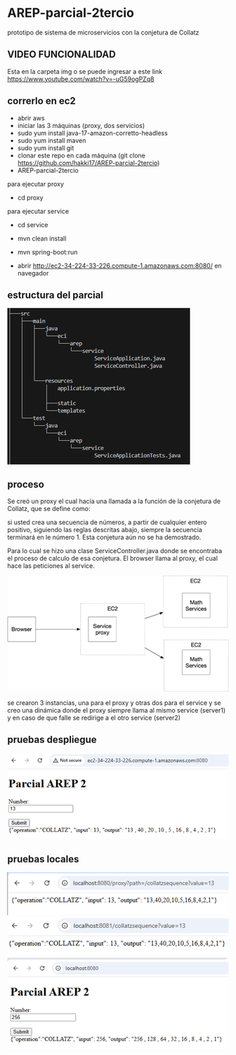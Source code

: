 # AREP-parcial-2tercio

prototipo de sistema de microservicios con la conjetura de Collatz

## VIDEO FUNCIONALIDAD

Esta en la carpeta img o se puede ingresar a este link
https://www.youtube.com/watch?v=-uG59ogPZq8

## correrlo en ec2

- abrir aws
- iniciar las 3 máquinas (proxy, dos servicios)
- sudo yum install java-17-amazon-corretto-headless
- sudo yum install maven
- sudo yum install git
- clonar este repo en cada máquina (git clone https://github.com/hakki17/AREP-parcial-2tercio)
- AREP-parcial-2tercio

para ejecutar proxy
- cd proxy

para ejecutar service
- cd service

- mvn clean install
- mvn spring-boot:run
- abrir http://ec2-34-224-33-226.compute-1.amazonaws.com:8080/ en navegador

## estructura del parcial

![](https://github.com/hakki17/AREP-parcial-2tercio/blob/main/img/tree.png)

## proceso

Se creó un proxy el cual hacía una llamada a la función de la conjetura de Collatz, que se define como: 

si usted crea una secuencia de números, a partir de cualquier entero positivo, siguiendo las reglas descritas abajo, siempre la secuencia terminará en le número 1. Esta conjetura aún no se ha demostrado.

Para lo cual se hizo una clase ServiceController.java donde se encontraba el proceso de calculo de esa conjetura.
El browser llama al proxy, el cual hace las peticiones al service.

![](https://github.com/hakki17/AREP-parcial-2tercio/blob/main/img/diagrama.png)

se crearon 3 instancias, una para el proxy y otras dos para el service y se creo una dinámica donde el proxy siempre llama al mismo service (server1) y en caso de que falle se redirige a el otro service (server2)

## pruebas despliegue

![](https://github.com/hakki17/AREP-parcial-2tercio/blob/main/img/despliegue.png)

## pruebas locales

![](https://github.com/hakki17/AREP-parcial-2tercio/blob/main/img/pruebaLocalproxy.png)
![](https://github.com/hakki17/AREP-parcial-2tercio/blob/main/img/pruebaLocalservice.png)
![](https://github.com/hakki17/AREP-parcial-2tercio/blob/main/img/pruebaLocalIndex.png)

![]()












































